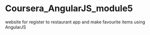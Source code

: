 # Coursera_AngularJS_module5
website for register to restaurant app and make favourite items using AngularJS
